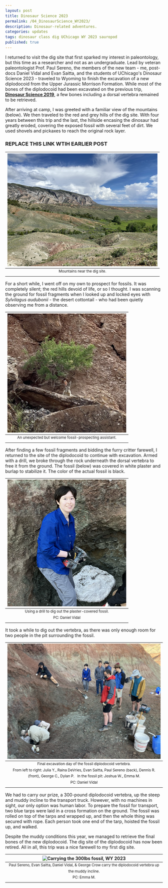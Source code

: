 ```yaml
---
layout: post
title: Dinosaur Science 2023
permalink: /04_DinosaurScience_WY2023/
description: Dinosaur-related adventures.
categories: updates
tags: dinosaur class dig UChicago WY 2023 sauropod
published: true
---
```


I returned to visit the dig site that first sparked my interest in paleontology, but this time as a researcher and not as an undergraduate. Lead by veteran paleontologist Prof. Paul Sereno, the members of the new team - me, post-docs Daniel Vidal and Evan Saitta, and the students of UChicago's Dinosaur Science 2023 - traveled to Wyoming to finish the excavation of a new diplodocoid from the Upper Jurassic Morrison Formation. While most of the bones of the diplodocoid had been excavated on the previous trip, [**Dinosaur Science 2019**](https://www.google.com), a few bones including a dorsal vertebra remained to be retrieved. 
<br>

After arriving at camp, I was greeted with a familiar view of the mountains (below). We then traveled to the red and grey hills of the dig site. With four years between this trip and the last, the hillside encasing the dinosaur had greatly eroded, covering the exposed fossil with several feet of dirt. We used shovels and pickaxes to reach the original rock layer.

### REPLACE THIS LINK WTIH EARLIER POST

| <img src="/assets/post-imgs/Mountains_WY2023.png" alt="Mountains near the dig site, WY 2023" width=480px> |
|:--:|
| <sup> Mountains near the dig site. </sup> |

For a short while, I went off on my own to prospect for fossils. It was completely silent; the red hills devoid of life, or so I thought. I was scanning the ground for fossil fragments when I looked up and locked eyes with *Sylvilagus audubonii* - the desert cottontail - who had been quietly observing me from a distance.

| <img src="/assets/post-imgs/Rabbit_WY2023.png" alt="Rabbit watching, WY 2023" width=380px> |
|:--:|
| <sup> An unexpected but welcome fossil-prospecting assistant. </sup> |

After finding a few fossil fragments and bidding the furry critter farewell, I returned to the site of the diplodocoid to continue with excavation. Armed with a drill, we broke through the rock underneath the dorsal vertebra to free it from the ground. The fossil (below) was covered in white plaster and burlap to stabilize it. The color of the actual fossil is black.

| <img src="/assets/post-imgs/Excavating_WY2023.png" alt="Using the drill at the dig site 1, WY 2023" width=380px> |
|:--:|
| <sup> Using a drill to dig out the plaster-covered fossil. <br> PC: Daniel Vidal </sup> |

It took a while to dig out the vertebra, as there was only enough room for two people in the pit surrounding the fossil.

| <img src="/assets/post-imgs/SurroundingTheFossil_WY2023.png" alt="The fossil is almost ready!, WY 2023" width=600px> |
|:--:|
| <sup> Final excavation day of the fossil diplodocoid vertebra. <br> From left to right: Julia Y., Raina DeVries, Evan Saitta, Paul Sereno (back), Dennis R. (front), George C., Dylan P. &nbsp; In the fossil pit: Joshua W., Emma M. <br> PC: Daniel Vidal </sup> |

We had to carry our prize, a 300-pound diplodocoid vertebra, up the steep and muddy incline to the transport truck. However, with no machines in sight, our only option was human labor. To prepare the fossil for transport, two blue tarps were laid in a cross formation on the ground. The fossil was rolled on top of the tarps and wrapped up, and then the whole thing was secured with rope. Each person took one end of the tarp, hoisted the fossil up, and walked.
<br>

Despite the muddy conditions this year, we managed to retrieve the final bones of the new diplodocoid. The dig site of the diplodocoid has now been retired. All in all, this trip was a nice farewell to my first dig site.

| <img src="/assets/post-imgs/FossilCarry_WY2023.gif" alt="Carrying the 300lbs fossil, WY 2023" width=420px> |
|:--:|
| <sup> Paul Sereno, Evan Saitta, Daniel Vidal, & George Crow carry the diplodocoid vertebra up the muddy incline. <br> PC: Emma M. </sup> |

